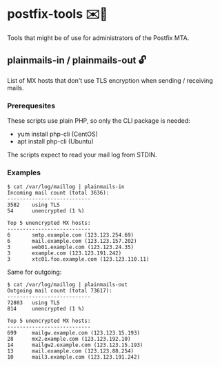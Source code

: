 # postfix-tools :envelope::wrench:

Tools that might be of use for administrators of the Postfix MTA.

## plainmails-in / plainmails-out :unlock:

List of MX hosts that don't use TLS encryption when sending / receiving mails.

### Prerequesites

These scripts use plain PHP, so only the CLI package is needed:

* yum install php-cli (CentOS)
* apt install php-cli (Ubuntu)

The scripts expect to read your mail log from STDIN.

### Examples

```
$ cat /var/log/maillog | plainmails-in
Incoming mail count (total 3636):
---------------------------
3582    using TLS
54      unencrypted (1 %)

Top 5 unencrypted MX hosts:
---------------------------
6       smtp.example.com (123.123.254.69)
6       mail.example.com (123.123.157.202)
3       web01.example.com (123.123.24.35)
3       example.com (123.123.191.242)
3       xtc01.foo.example.com (123.123.110.11)
```
Same for outgoing:
```
$ cat /var/log/maillog | plainmails-out
Outgoing mail count (total 73617):
---------------------------
72803   using TLS
814     unencrypted (1 %)

Top 5 unencrypted MX hosts:
---------------------------
699     mailgw.example.com (123.123.15.193)
28      mx2.example.com (123.123.192.10)
14      mailgw2.example.com (123.123.15.193)
13      mail.example.com (123.123.88.254)
10      mail3.example.com (123.123.191.242)
```
